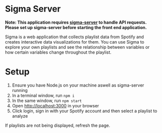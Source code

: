 # Sigma Server

**Note: This application requires [sigma-server](https://github.com/farazsfh/sigma-server) to handle API requests. Please set up sigma-server before starting the front end application.**

Sigma is a web application that collects playlist data from Spotify and creates interactive data visualizations for them. You can use Sigma to explore your own playlists and see the relationship between variables or how certain variables change throughout the playlist.

# Setup
1. Ensure you have Node.js on your machine aswell as sigma-server running
2. In a terminal window, run `npm i`
3. In the same window, run `npm start`
4. Open [http://localhost:3000](http://localhost:3000) in your browser
5. Click login, sign in with your Spotify account and then select a playlist to analyze

If playlists are not being displayed, refresh the page.
